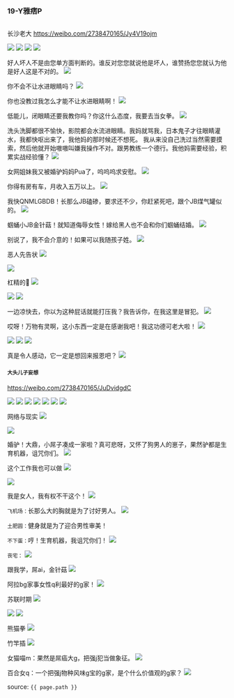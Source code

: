 ### 19-Y雅痞P
<img src="">

长沙老大
https://weibo.com/2738470165/Jy4V19ojm

<img src="https://wx4.sinaimg.cn/mw1024/a339bd15ly1gjl75axkepj21jm1vbwss.jpg">

<img src="https://wx2.sinaimg.cn/mw1024/a339bd15ly1gjl75a0kf4j21jm1vb14g.jpg">

<img src="https://wx1.sinaimg.cn/mw1024/a339bd15ly1gjl75b982cj21jm1vbwuw.jpg">

<img src="https://wx3.sinaimg.cn/mw1024/a339bd15ly1gjl7g4zz5hj21jm1vb4qp.jpg">

好人坏人不是由您单方面判断的。谁反对您您就说他是坏人，谁赞扬您您就认为他是好人这是不对的。
<img src="https://wx4.sinaimg.cn/mw690/a339bd15ly1gl60mvce1hj20un11iqjs.jpg">

你不会不让水进眼睛吗？
<img src="https://wx3.sinaimg.cn/mw1024/a339bd15ly1gl4v1pz0laj21kw1kwqhs.jpg">

你也没教过我怎么才能不让水进眼睛啊！
<img src="https://wx4.sinaimg.cn/mw1024/a339bd15ly1gl4v1p37ddj21kw1kwgwr.jpg">

低能儿，闭眼睛还要我教你吗？你这什么态度，我要去当女拳。
<img src="https://wx4.sinaimg.cn/mw1024/a339bd15ly1gl4v1osqm1j21kw1kwna8.jpg">

洗头洗脚都很不愉快，影院都会水流进眼睛。我妈就骂我，日本鬼子才往眼睛灌水，我都快呕出来了，我他妈的那时候还不想死。
我从来没自己洗过当然需要摸索，然后他就开始嗷嗷叫嫌我操作不对。跟男教练一个德行。我他妈需要经验，积累实战经验懂？
<img src="https://wx1.sinaimg.cn/mw1024/a339bd15ly1gl4vcdgwjsj20qt1a2dy7.jpg">

女网姐妹我又被婚驴妈妈Pua了，呜呜呜求安慰。
<img src="https://wx1.sinaimg.cn/mw1024/a339bd15ly1gl4v9worj3j21gn1kw7fl.jpg">

你得有房有车，月收入五万以上。
<img src="https://wx1.sinaimg.cn/mw690/a339bd15ly1gktc9jvnvjj21d11lu7ht.jpg">

我快QNMLGBDB！长那么JB磕碜，要求还不少，你赶紧死吧，跟个JB煤气罐似的。
<img src="https://wx2.sinaimg.cn/mw690/a339bd15ly1gktc9k8fnij21d11luqg6.jpg">

蝈蛹小JB金针菇！就知道侮辱女性！嫁给黑人也不会和你们蝈蛹结婚。
<img src="https://wx1.sinaimg.cn/mw690/a339bd15ly1gktc9jh0tlj21d11lugz3.jpg">

别说了，我不会介意的！如果可以我随孩子姓。
<img src="https://wx1.sinaimg.cn/mw690/a339bd15ly1gktc9knme3j21d11ludug.jpg">

恶人先告状
<img src="https://wx2.sinaimg.cn/mw690/a339bd15ly1gkwpt5bpmpj210f15u79v.jpg">

<img src="https://wx4.sinaimg.cn/mw690/a339bd15ly1gkwpt4ypxvj20ui109gp2.jpg">

杠精的🧠
<img src="https://wx2.sinaimg.cn/mw690/a339bd15ly1gl1d9jk9suj20uj0uidlz.jpg">

<img src="https://wx4.sinaimg.cn/mw690/a339bd15ly1gl1d9kl3uej20uj0uin3b.jpg">

<img src="https://wx3.sinaimg.cn/mw690/a339bd15ly1gl1d9l6a0cj20uj0uin1q.jpg">

一边凉快去，你以为这种屁话就能打压我？我告诉你，在我这里是冒犯。
<img src="https://wx4.sinaimg.cn/mw690/a339bd15ly1gl4ksw03ruj20hs12iacv.jpg">

哎呀！万物有灵啊，这小东西一定是在感谢我吧！我这功德可老大啦！
<img src="https://wx4.sinaimg.cn/mw690/a339bd15ly1gkccwave8vj21i72ap4ef.jpg">

<img src="https://wx2.sinaimg.cn/mw690/a339bd15ly1gkccw77fgoj21i72ap486.jpg">

<img src="https://wx3.sinaimg.cn/mw690/a339bd15ly1gkccwc7lxsj22261pwgtp.jpg">

<img src="https://wx1.sinaimg.cn/mw690/a339bd15ly1gkccwciexwj22261pwgv9.jpg">

真是令人感动，它一定是想回来报恩吧？
<img src="https://wx2.sinaimg.cn/mw690/a339bd15ly1gkccwcvmhtj21pw226k64.jpg">

#### `大头儿子妄想`
https://weibo.com/2738470165/JuDvidgdC

<img src="https://wx2.sinaimg.cn/mw690/a339bd15ly1gkuksd6tavj21d11lu0ys.jpg">

<img src="https://wx4.sinaimg.cn/mw690/a339bd15ly1gkuksqc88ej20p30zbguu.jpg">

<img src="https://wx3.sinaimg.cn/mw690/a339bd15ly1gkukse907rj21d11lun5l.jpg">

<img src="https://wx1.sinaimg.cn/mw690/a339bd15ly1gkukscc1f1j21d11luqbo.jpg">

<img src="https://wx3.sinaimg.cn/mw690/a339bd15ly1gkukselvtnj21d11lu455.jpg">

<img src="https://wx4.sinaimg.cn/mw690/a339bd15ly1gkul3h8oh0j21d11luk0d.jpg">

<img src="https://wx2.sinaimg.cn/mw690/a339bd15ly1gkuksfhpqnj21d11luq7t.jpg">

网络与现实
<img src="https://wx3.sinaimg.cn/mw690/a339bd15ly1gkzh1cw3w7j20uj0ui43a.jpg">

<img src="https://wx4.sinaimg.cn/mw690/a339bd15ly1gkzh1cjverj20uj0uijw3.jpg">

婚驴！大鼎，小屌子凑成一家啦？真可悲呀，又怀了狗男人的崽子，果然驴都是生育机器，诅咒你们。
<img src="https://wx1.sinaimg.cn/mw690/a339bd15ly1gl3udhxc6fj21kw1kwqfy.jpg">

这个工作我也可以做
<img src="https://wx1.sinaimg.cn/large/a339bd15ly1g37yrznkl5j20u016ego8.jpg">

<img src="https://wx3.sinaimg.cn/large/a339bd15ly1g37ys02clpj20u016emyi.jpg">

我是女人，我有权不干这个！
<img src="https://wx1.sinaimg.cn/large/a339bd15ly1g37ys0gjaej20u0140mzh.jpg">

`飞机场：`长那么大的胸就是为了讨好男人。
<img src="https://wx4.sinaimg.cn/large/a339bd15ly1g37ys2wpdgj216g0u00uz.jpg">

`土肥圆：`健身就是为了迎合男性审美！
<img src="">

`不下蛋：`哼！生育机器，我诅咒你们！
<img src="https://wx2.sinaimg.cn/large/a339bd15ly1g37ys3wewpj216f0u0mz7.jpg">

`丧宅：`
<img src="https://wx4.sinaimg.cn/large/a339bd15ly1g37ys4hdrcj20u01hegow.jpg">

跟我学，屌ai，金针菇
<img src="https://wx4.sinaimg.cn/large/a339bd15ly1g37ys98dlyj20u016edhn.jpg">

阿拉bg家事女性q利最好的g家！
<img src="https://wx1.sinaimg.cn/large/a339bd15ly1g37ysa1kmyj20u016fae7.jpg">

苏联时期
<img src="https://wx1.sinaimg.cn/large/a339bd15ly1g37ysbcn9sj20u016fdhw.jpg">

<img src="https://wx4.sinaimg.cn/large/a339bd15ly1g37yscc5twj20u016ftc0.jpg">

<img src="https://wx1.sinaimg.cn/large/a339bd15ly1g37yscr5mej20u016fmxr.jpg">

熊猫拳
<img src="https://wx3.sinaimg.cn/large/a339bd15ly1g37ysdv9k0j20u016fab5.jpg">

竹竿插
<img src="https://wx2.sinaimg.cn/large/a339bd15ly1g37ysectn5j20u016fwhp.jpg">

女猫喵m：果然是屌癌大g，把强j犯当做象征。
<img src="https://wx4.sinaimg.cn/large/a339bd15ly1ghzonwjawwj20ku194q5s.jpg">

百合女q：一个把强j物种风味g宝的g家，是个什么价值观的g家？
<img src="https://wx2.sinaimg.cn/large/a339bd15ly1ghysameh1cj20hs0zk42f.jpg">

source: `{{ page.path }}`

